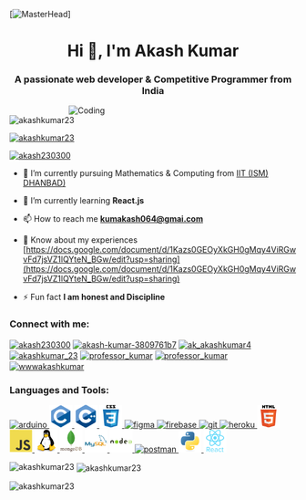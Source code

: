 [![MasterHead](https://so-development.org/wp-content/uploads/2021/11/full-stack-development.gif)]
<h1 align="center">Hi 👋, I'm Akash Kumar</h1>
<h3 align="center">A passionate web developer & Competitive Programmer from India</h3>

<img align="right" alt="Coding" width="400" src="https://media0.giphy.com/media/v1.Y2lkPTc5MGI3NjExcHhlZHMzZmVsazJjdHMwaXVtZjlwdXNhYjUxbzVhbzQ2MjFrOWJ6OSZlcD12MV9pbnRlcm5hbF9naWZfYnlfaWQmY3Q9Zw/bGgsc5mWoryfgKBx1u/giphy.gif">

<p align="left"> <img src="https://komarev.com/ghpvc/?username=akashkumar23&label=Profile%20views&color=0e75b6&style=flat" alt="akashkumar23" /> </p>

<p align="left"> <a href="https://github.com/ryo-ma/github-profile-trophy"><img src="https://github-profile-trophy.vercel.app/?username=akashkumar23" alt="akashkumar23" /></a> </p>

<p align="left"> <a href="https://twitter.com/akash230300" target="blank"><img src="https://img.shields.io/twitter/follow/akash230300?logo=twitter&style=for-the-badge" alt="akash230300" /></a> </p>

- 🔭 I’m currently pursuing Mathematics & Computing from [IIT (ISM) DHANBAD)](https://www.iitism.ac.in/)

- 🌱 I’m currently learning **React.js**

- 📫 How to reach me **kumakash064@gmai.com**

- 📄 Know about my experiences [https://docs.google.com/document/d/1Kazs0GEOyXkGH0gMqy4ViRGwvFd7jsVZ1lQYteN_BGw/edit?usp=sharing](https://docs.google.com/document/d/1Kazs0GEOyXkGH0gMqy4ViRGwvFd7jsVZ1lQYteN_BGw/edit?usp=sharing)

- ⚡ Fun fact **I am honest and Discipline**

<h3 align="left">Connect with me:</h3>
<p align="left">
<a href="https://twitter.com/akash230300" target="blank"><img align="center" src="https://raw.githubusercontent.com/rahuldkjain/github-profile-readme-generator/master/src/images/icons/Social/twitter.svg" alt="akash230300" height="30" width="40" /></a>
<a href="https://linkedin.com/in/akash-kumar-3809761b7" target="blank"><img align="center" src="https://raw.githubusercontent.com/rahuldkjain/github-profile-readme-generator/master/src/images/icons/Social/linked-in-alt.svg" alt="akash-kumar-3809761b7" height="30" width="40" /></a>
<a href="https://instagram.com/ak_akashkumar4" target="blank"><img align="center" src="https://raw.githubusercontent.com/rahuldkjain/github-profile-readme-generator/master/src/images/icons/Social/instagram.svg" alt="ak_akashkumar4" height="30" width="40" /></a>
<a href="https://www.hackerrank.com/akashkumar_23" target="blank"><img align="center" src="https://raw.githubusercontent.com/rahuldkjain/github-profile-readme-generator/master/src/images/icons/Social/hackerrank.svg" alt="akashkumar_23" height="30" width="40" /></a>
<a href="https://codeforces.com/profile/professor_kumar" target="blank"><img align="center" src="https://raw.githubusercontent.com/rahuldkjain/github-profile-readme-generator/master/src/images/icons/Social/codeforces.svg" alt="professor_kumar" height="30" width="40" /></a>
<a href="https://www.leetcode.com/professor_kumar" target="blank"><img align="center" src="https://raw.githubusercontent.com/rahuldkjain/github-profile-readme-generator/master/src/images/icons/Social/leet-code.svg" alt="professor_kumar" height="30" width="40" /></a>
<a href="https://auth.geeksforgeeks.org/user/wwwakashkumar" target="blank"><img align="center" src="https://raw.githubusercontent.com/rahuldkjain/github-profile-readme-generator/master/src/images/icons/Social/geeks-for-geeks.svg" alt="wwwakashkumar" height="30" width="40" /></a>
</p>

<h3 align="left">Languages and Tools:</h3>
<p align="left"> <a href="https://www.arduino.cc/" target="_blank" rel="noreferrer"> <img src="https://cdn.worldvectorlogo.com/logos/arduino-1.svg" alt="arduino" width="40" height="40"/> </a> <a href="https://www.cprogramming.com/" target="_blank" rel="noreferrer"> <img src="https://raw.githubusercontent.com/devicons/devicon/master/icons/c/c-original.svg" alt="c" width="40" height="40"/> </a> <a href="https://www.w3schools.com/cpp/" target="_blank" rel="noreferrer"> <img src="https://raw.githubusercontent.com/devicons/devicon/master/icons/cplusplus/cplusplus-original.svg" alt="cplusplus" width="40" height="40"/> </a> <a href="https://www.w3schools.com/css/" target="_blank" rel="noreferrer"> <img src="https://raw.githubusercontent.com/devicons/devicon/master/icons/css3/css3-original-wordmark.svg" alt="css3" width="40" height="40"/> </a> <a href="https://www.figma.com/" target="_blank" rel="noreferrer"> <img src="https://www.vectorlogo.zone/logos/figma/figma-icon.svg" alt="figma" width="40" height="40"/> </a> <a href="https://firebase.google.com/" target="_blank" rel="noreferrer"> <img src="https://www.vectorlogo.zone/logos/firebase/firebase-icon.svg" alt="firebase" width="40" height="40"/> </a> <a href="https://git-scm.com/" target="_blank" rel="noreferrer"> <img src="https://www.vectorlogo.zone/logos/git-scm/git-scm-icon.svg" alt="git" width="40" height="40"/> </a> <a href="https://heroku.com" target="_blank" rel="noreferrer"> <img src="https://www.vectorlogo.zone/logos/heroku/heroku-icon.svg" alt="heroku" width="40" height="40"/> </a> <a href="https://www.w3.org/html/" target="_blank" rel="noreferrer"> <img src="https://raw.githubusercontent.com/devicons/devicon/master/icons/html5/html5-original-wordmark.svg" alt="html5" width="40" height="40"/> </a> <a href="https://developer.mozilla.org/en-US/docs/Web/JavaScript" target="_blank" rel="noreferrer"> <img src="https://raw.githubusercontent.com/devicons/devicon/master/icons/javascript/javascript-original.svg" alt="javascript" width="40" height="40"/> </a> <a href="https://www.linux.org/" target="_blank" rel="noreferrer"> <img src="https://raw.githubusercontent.com/devicons/devicon/master/icons/linux/linux-original.svg" alt="linux" width="40" height="40"/> </a> <a href="https://www.mongodb.com/" target="_blank" rel="noreferrer"> <img src="https://raw.githubusercontent.com/devicons/devicon/master/icons/mongodb/mongodb-original-wordmark.svg" alt="mongodb" width="40" height="40"/> </a> <a href="https://www.mysql.com/" target="_blank" rel="noreferrer"> <img src="https://raw.githubusercontent.com/devicons/devicon/master/icons/mysql/mysql-original-wordmark.svg" alt="mysql" width="40" height="40"/> </a> <a href="https://nodejs.org" target="_blank" rel="noreferrer"> <img src="https://raw.githubusercontent.com/devicons/devicon/master/icons/nodejs/nodejs-original-wordmark.svg" alt="nodejs" width="40" height="40"/> </a> <a href="https://postman.com" target="_blank" rel="noreferrer"> <img src="https://www.vectorlogo.zone/logos/getpostman/getpostman-icon.svg" alt="postman" width="40" height="40"/> </a> <a href="https://www.python.org" target="_blank" rel="noreferrer"> <img src="https://raw.githubusercontent.com/devicons/devicon/master/icons/python/python-original.svg" alt="python" width="40" height="40"/> </a> <a href="https://reactjs.org/" target="_blank" rel="noreferrer"> <img src="https://raw.githubusercontent.com/devicons/devicon/master/icons/react/react-original-wordmark.svg" alt="react" width="40" height="40"/> </a> </p>

<p><img align="left" src="https://github-readme-stats.vercel.app/api/top-langs?username=akashkumar23&show_icons=true&locale=en&layout=compact" alt="akashkumar23" /></p>

<p>&nbsp;<img align="center" src="https://github-readme-stats.vercel.app/api?username=akashkumar23&show_icons=true&locale=en" alt="akashkumar23" /></p>

<p><img align="center" src="https://github-readme-streak-stats.herokuapp.com/?user=akashkumar23&" alt="akashkumar23" /></p>
